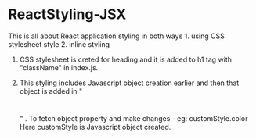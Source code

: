 # ReactStyling-JSX

This is all about React application styling in both ways 
      1. using CSS stylesheet style
      2. inline styling
      
 1. CSS stylesheet is creted for heading and it is added to h1 tag with "className" in index.js.
 
 2. This styling includes Javascript object creation earlier and then that object is added in  " <h1 style = {customStyle} ></h1> " .
    To fetch object property and make changes - eg: customStyle.color
    Here customStyle is Javascript object created.
    
    

